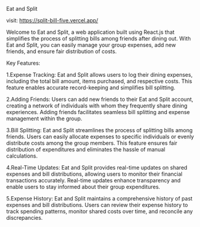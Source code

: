 Eat and Split

visit: https://split-bill-five.vercel.app/



Welcome to Eat and Split, a web application built using React.js that simplifies the process of splitting bills among friends after dining out. With Eat and Split,
you can easily manage your group expenses, add new friends, and ensure fair distribution of costs.

Key Features:

1.Expense Tracking: Eat and Split allows users to log their dining expenses, including the total bill amount, items purchased, and respective costs. 
This feature enables accurate record-keeping and simplifies bill splitting.

2.Adding Friends: Users can add new friends to their Eat and Split account, creating a network of individuals with whom they frequently share dining experiences. 
Adding friends facilitates seamless bill splitting and expense management within the group.

3.Bill Splitting: Eat and Split streamlines the process of splitting bills among friends. Users can easily allocate expenses to specific individuals or evenly distribute costs among the group members. This feature ensures fair distribution of expenditures and eliminates the hassle of manual calculations.

4.Real-Time Updates: Eat and Split provides real-time updates on shared expenses and bill distributions, allowing users to monitor their financial transactions accurately. Real-time updates enhance transparency and enable users to stay informed about their group expenditures.

5.Expense History: Eat and Split maintains a comprehensive history of past expenses and bill distributions. Users can review their expense history to track spending patterns, monitor shared costs over time, and reconcile any discrepancies.

